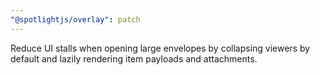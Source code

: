```yaml
---
"@spotlightjs/overlay": patch
---
```


Reduce UI stalls when opening large envelopes by collapsing viewers by default and lazily rendering item payloads and attachments.
